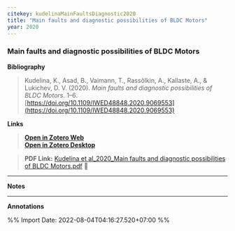 ```yaml
---
citekey: kudelinaMainFaultsDiagnostic2020  
title: "Main faults and diagnostic possibilities of BLDC Motors"
year: 2020
---
```


### Main faults and diagnostic possibilities of BLDC Motors  
**Bibliography**
>  
>Kudelina, K., Asad, B., Vaimann, T., Rassõlkin, A., Kallaste, A., & Lukichev, D. V. (2020). _Main faults and diagnostic possibilities of BLDC Motors_. 1–6. [https://doi.org/10.1109/IWED48848.2020.9069553](https://doi.org/10.1109/IWED48848.2020.9069553)  
>  

**Links**
>[**Open in Zotero Web**](http://zotero.org/users/242940/items/XNHXF5PY)   
>[**Open in Zotero Desktop**](zotero://select/library/items/XNHXF5PY)  

>  
> **PDF Link:** [Kudelina et al_2020_Main faults and diagnostic possibilities of BLDC Motors.pdf](file:///C:\Users\Imron%20Rosyadi\Zotero\storage\EGDLGJGY\Kudelina%20et%20al_2020_Main%20faults%20and%20diagnostic%20possibilities%20of%20BLDC%20Motors.pdf)
>📄    

---
**Notes**



---
**Annotations**



%% Import Date: 2022-08-04T04:16:27.520+07:00 %%

